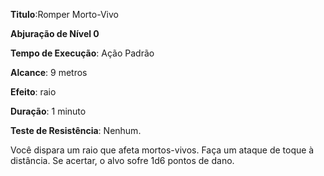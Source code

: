 **Titulo**:Romper Morto-Vivo

**Abjuração de Nível 0**

**Tempo de Execução**: Ação Padrão

**Alcance**: 9 metros

**Efeito**: raio

**Duração**: 1 minuto

**Teste de Resistência**: Nenhum.

Você dispara um raio que afeta mortos-vivos. Faça um ataque de toque à distância.
Se acertar, o alvo sofre 1d6 pontos de dano.
